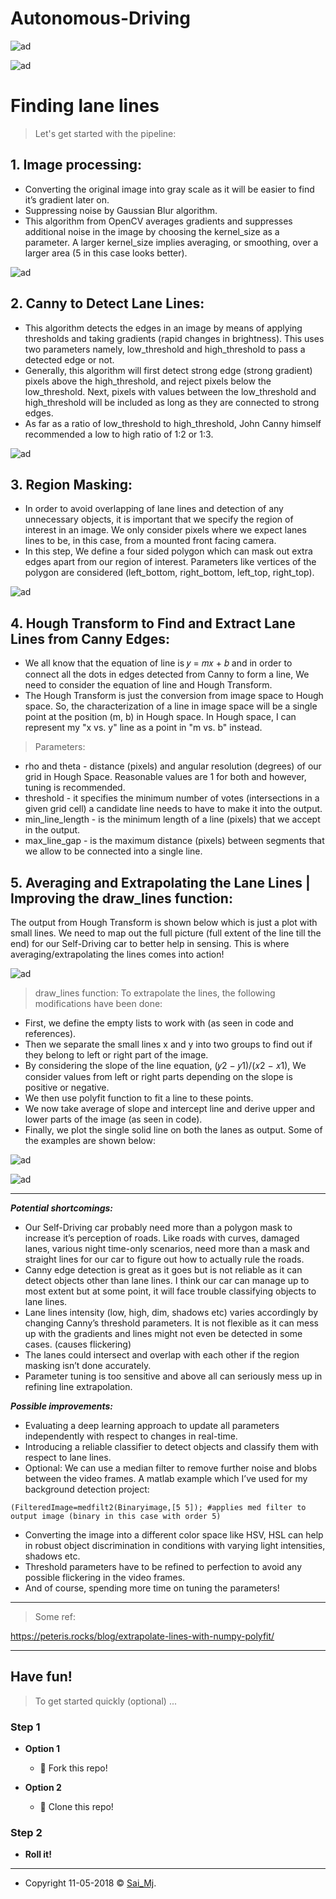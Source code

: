 # Autonomous-Driving 
![ad](https://imgur.com/UvHELXP.png)


![ad](https://imgur.com/lwyTbFk.gif)

# Finding lane lines

> Let's get started with the pipeline:

## 1. Image processing:

- Converting the original image into gray scale as it will be easier to find it’s gradient later on.
- Suppressing noise by Gaussian Blur algorithm.
- This algorithm from OpenCV averages gradients and suppresses additional noise in the image by choosing the kernel_size as a parameter. A larger kernel_size implies averaging, or smoothing, over a larger area (5 in this case looks better).

![ad](https://imgur.com/EgYrIeI.png)

## 2. Canny to Detect Lane Lines:

- This algorithm detects the edges in an image by means of applying thresholds and taking gradients (rapid changes in brightness). This uses two parameters namely, low_threshold and high_threshold to pass a detected edge or not.
- Generally, this algorithm will first detect strong edge (strong gradient) pixels above the high_threshold, and reject pixels below the low_threshold. Next, pixels with values between the low_threshold and high_threshold will be included as long as they are connected to strong edges.
- As far as a ratio of low_threshold to high_threshold, John Canny himself recommended a low to high ratio of 1:2 or 1:3.

![ad](https://imgur.com/Kljt9IL.png)

## 3. Region Masking: 

- In order to avoid overlapping of lane lines and detection of any unnecessary objects, it is important that we specify the region of interest in an image. We only consider pixels where we expect lanes lines to be, in this case, from a mounted front facing camera.
- In this step, We define a four sided polygon which can mask out extra edges apart from our region of interest. Parameters like vertices of the polygon are considered (left_bottom, right_bottom, left_top, right_top).

![ad](https://imgur.com/nu9d7UB.png)

## 4.	Hough Transform to Find and Extract Lane Lines from Canny Edges: 

- We all know that the equation of line is 𝑦 = 𝑚𝑥 + 𝑏 and in order to connect all the dots in edges detected from Canny to form a line, We need to consider the equation of line and Hough Transform.
- The Hough Transform is just the conversion from image space to Hough space. So, the characterization of a line in image space will be a single point at the position (m, b) in Hough space. In Hough space, I can represent my "x vs. y" line as a point in "m vs. b" instead.

> Parameters:

- rho and theta - distance (pixels) and angular resolution (degrees) of our grid in Hough Space. Reasonable values are 1 for both and however, tuning is recommended.
- threshold - it specifies the minimum number of votes (intersections in a given grid cell) a candidate line needs to have to make it into the output.
- min_line_length - is the minimum length of a line (pixels) that we accept in the output.
- max_line_gap - is the maximum distance (pixels) between segments that we allow to be connected into a single line.

## 5.	Averaging and Extrapolating the Lane Lines | Improving the draw_lines function: 

The output from Hough Transform is shown below which is just a plot with small lines. We need to map out the full picture (full extent of the line till the end) for our Self-Driving car to better help in sensing. This is where averaging/extrapolating the lines comes into action!

![ad](https://imgur.com/e6uECC4.png)

> draw_lines function: To extrapolate the lines, the following modifications have been done:

- First, we define the empty lists to work with (as seen in code and references).
- Then we separate the small lines x and y into two groups to find out if they belong to left or right part of the image.
- By considering the slope of the line equation, (𝑦2 − 𝑦1)/(𝑥2 − 𝑥1), We consider values from left or right parts depending on the slope is positive or negative.
- We then use polyfit function to fit a line to these points.
- We now take average of slope and intercept line and derive upper and lower parts of the image (as seen in code).
- Finally, we plot the single solid line on both the lanes as output. Some of the examples are shown below:

![ad](https://imgur.com/jkPB7cZ.png)

![ad](https://imgur.com/bT5pFRq.png)

---

***Potential shortcomings:***

- Our Self-Driving car probably need more than a polygon mask to increase it’s perception of roads. Like roads with curves, damaged lanes, various night time-only scenarios, need more than a mask and straight lines for our car to figure out how to actually rule the roads.
- Canny edge detection is great as it goes but is not reliable as it can detect objects other than lane lines. I think our car can manage up to most extent but at some point, it will face trouble classifying objects to lane lines.
- Lane lines intensity (low, high, dim, shadows etc) varies accordingly by changing Canny’s threshold parameters. It is not flexible as it can mess up with the gradients and lines might not even be detected in some cases. (causes flickering)
- The lanes could intersect and overlap with each other if the region masking isn’t done accurately.
- Parameter tuning is too sensitive and above all can seriously mess up in refining line extrapolation.

***Possible improvements:***

- Evaluating a deep learning approach to update all parameters independently with respect to changes in real-time.
- Introducing a reliable classifier to detect objects and classify them with respect to lane lines.
- Optional: We can use a median filter to remove further noise and blobs between the video frames. A matlab example which I’ve used for my background detection project:

```
(FilteredImage=medfilt2(Binaryimage,[5 5]); #applies med filter to output image (binary in this case with order 5)
```
- Converting the image into a different color space like HSV, HSL can help in robust object discrimination in conditions with varying light intensities, shadows etc.
- Threshold parameters have to be refined to perfection to avoid any possible flickering in the video frames.
- And of course, spending more time on tuning the parameters!

---

> Some ref:

https://peteris.rocks/blog/extrapolate-lines-with-numpy-polyfit/

---

## Have fun!

> To get started quickly (optional) ...

### Step 1

- **Option 1**
    - 🍴 Fork this repo!

- **Option 2**
    - 👯 Clone this repo!

### Step 2

- **Roll it!**

---

- Copyright 11-05-2018 © <a href="http://saimj7.github.io" target="_blank">Sai_Mj</a>.
